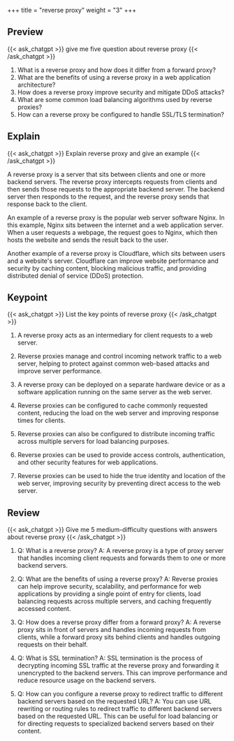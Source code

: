 +++
title = "reverse proxy"
weight = "3"
+++
## Preview
{{< ask_chatgpt >}}
give me five question about reverse proxy
{{< /ask_chatgpt >}}

1. What is a reverse proxy and how does it differ from a forward proxy?
2. What are the benefits of using a reverse proxy in a web application architecture?
3. How does a reverse proxy improve security and mitigate DDoS attacks?
4. What are some common load balancing algorithms used by reverse proxies?
5. How can a reverse proxy be configured to handle SSL/TLS termination?   

## Explain
{{< ask_chatgpt >}}
Explain reverse proxy and give an example
{{< /ask_chatgpt >}}

A reverse proxy is a server that sits between clients and one or more backend servers. The reverse proxy intercepts requests from clients and then sends those requests to the appropriate backend server. The backend server then responds to the request, and the reverse proxy sends that response back to the client.

An example of a reverse proxy is the popular web server software Nginx. In this example, Nginx sits between the internet and a web application server. When a user requests a webpage, the request goes to Nginx, which then hosts the website and sends the result back to the user.

Another example of a reverse proxy is Cloudflare, which sits between users and a website's server. Cloudflare can improve website performance and security by caching content, blocking malicious traffic, and providing distributed denial of service (DDoS) protection.   

## Keypoint
{{< ask_chatgpt >}}
List the key points of reverse proxy
{{< /ask_chatgpt >}}

1. A reverse proxy acts as an intermediary for client requests to a web server.

2. Reverse proxies manage and control incoming network traffic to a web server, helping to protect against common web-based attacks and improve server performance.

3. A reverse proxy can be deployed on a separate hardware device or as a software application running on the same server as the web server.

4. Reverse proxies can be configured to cache commonly requested content, reducing the load on the web server and improving response times for clients.

5. Reverse proxies can also be configured to distribute incoming traffic across multiple servers for load balancing purposes.

6. Reverse proxies can be used to provide access controls, authentication, and other security features for web applications.

7. Reverse proxies can be used to hide the true identity and location of the web server, improving security by preventing direct access to the web server.   

## Review
{{< ask_chatgpt >}}
Give me 5 medium-difficulty questions with answers about reverse proxy
{{< /ask_chatgpt >}}

1. Q: What is a reverse proxy?
   A: A reverse proxy is a type of proxy server that handles incoming client requests and forwards them to one or more backend servers.

2. Q: What are the benefits of using a reverse proxy?
   A: Reverse proxies can help improve security, scalability, and performance for web applications by providing a single point of entry for clients, load balancing requests across multiple servers, and caching frequently accessed content.

3. Q: How does a reverse proxy differ from a forward proxy?
   A: A reverse proxy sits in front of servers and handles incoming requests from clients, while a forward proxy sits behind clients and handles outgoing requests on their behalf.

4. Q: What is SSL termination?
   A: SSL termination is the process of decrypting incoming SSL traffic at the reverse proxy and forwarding it unencrypted to the backend servers. This can improve performance and reduce resource usage on the backend servers.

5. Q: How can you configure a reverse proxy to redirect traffic to different backend servers based on the requested URL?
   A: You can use URL rewriting or routing rules to redirect traffic to different backend servers based on the requested URL. This can be useful for load balancing or for directing requests to specialized backend servers based on their content.   


